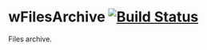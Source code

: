 # wFilesArchive [![Build Status](https://travis-ci.org/Wandalen/wFilesArchive.svg?branch=master)](https://travis-ci.org/Wandalen/wFilesArchive)

Files archive.






